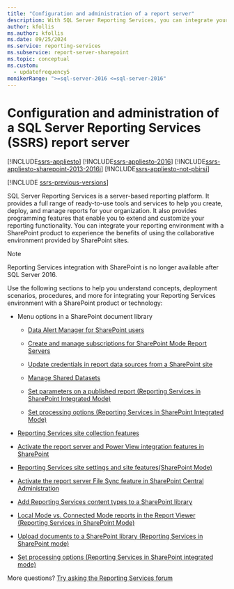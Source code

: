 ```yaml
---
title: "Configuration and administration of a report server"
description: With SQL Server Reporting Services, you can integrate your reporting environment with a SharePoint product to use collaboration provided by SharePoint sites.
author: kfollis
ms.author: kfollis
ms.date: 09/25/2024
ms.service: reporting-services
ms.subservice: report-server-sharepoint
ms.topic: conceptual
ms.custom:
  - updatefrequency5
monikerRange: ">=sql-server-2016 <=sql-server-2016"
---
```

# Configuration and administration of a SQL Server Reporting Services (SSRS) report server

[!INCLUDE[ssrs-appliesto](../../includes/ssrs-appliesto.md)] [!INCLUDE[ssrs-appliesto-2016](../../includes/ssrs-appliesto-2016.md)] [!INCLUDE[ssrs-appliesto-sharepoint-2013-2016i](../../includes/ssrs-appliesto-sharepoint-2013-2016.md)] [!INCLUDE[ssrs-appliesto-not-pbirsi](../../includes/ssrs-appliesto-not-pbirs.md)]

[!INCLUDE [ssrs-previous-versions](../../includes/ssrs-previous-versions.md)]

SQL Server Reporting Services is a server-based reporting platform. It provides a full range of ready-to-use tools and services to help you create, deploy, and manage reports for your organization. It also provides programming features that enable you to extend and customize your reporting functionality. You can integrate your reporting environment with a SharePoint product to experience the benefits of using the collaborative environment provided by SharePoint sites.

> [!NOTE]
> Reporting Services integration with SharePoint is no longer available after SQL Server 2016.

Use the following sections to help you understand concepts, deployment scenarios, procedures, and more for integrating your Reporting Services environment with a SharePoint product or technology:  
  
-   Menu options in a SharePoint document library  
  
    -   [Data Alert Manager for SharePoint users](../../reporting-services/data-alert-manager-for-sharepoint-users.md)  
  
    -   [Create and manage subscriptions for SharePoint Mode Report Servers](../../reporting-services/subscriptions/create-and-manage-subscriptions-for-sharepoint-mode-report-servers.md)  
  
    -   [Update credentials in report data sources from a SharePoint site](../../reporting-services/report-data/update-credentials-in-report-data-sources-from-a-sharepoint-site.md)  
  
    -   [Manage Shared Datasets](../../reporting-services/report-data/manage-shared-datasets.md)  
  
    -   [Set parameters on a published report &#40;Reporting Services in SharePoint Integrated Mode&#41;](../../reporting-services/report-design/set-parameters-on-a-published-report-sharepoint-integrated-mode.md)  
  
    -   [Set processing options &#40;Reporting Services in SharePoint Integrated Mode&#41;](../../reporting-services/report-server-sharepoint/set-processing-options-reporting-services-in-sharepoint-integrated-mode.md)  
  
-   [Reporting Services site collection features](../../reporting-services/report-server-sharepoint/site-collection-features-reporting-services.md)  
  
-   [Activate the report server and Power View integration features in SharePoint](../../reporting-services/report-server-sharepoint/site-collection-features-report-server-and-power-view.md)  
  
-   [Reporting Services site settings and site features&#40;SharePoint Mode&#41;](../../reporting-services/report-server-sharepoint/site-settings-and-features-reporting-services.md)  
  
-   [Activate the report server File Sync feature in SharePoint Central Administration](../../reporting-services/report-server-sharepoint/activate-the-report-server-file-sync-feature-in-sharepoint-ca.md)  
  
-   [Add Reporting Services content types to a SharePoint library](../../reporting-services/report-server-sharepoint/add-reporting-services-content-types-to-a-sharepoint-library.md)  
  
-   [Local Mode vs. Connected Mode reports in the Report Viewer &#40;Reporting Services in SharePoint Mode&#41;](../../reporting-services/report-server-sharepoint/local-mode-vs-connected-mode-reports-in-the-report-viewer.md)  
  
-   [Upload documents to a SharePoint library &#40;Reporting Services in SharePoint mode&#41;](../../reporting-services/report-server-sharepoint/upload-documents-to-a-sharepoint-library-reporting-services-in-sharepoint-mode.md)  
  
-   [Set processing options &#40;Reporting Services in SharePoint integrated mode&#41;](../../reporting-services/report-server-sharepoint/set-processing-options-reporting-services-in-sharepoint-integrated-mode.md)  
  
More questions? [Try asking the Reporting Services forum](https://go.microsoft.com/fwlink/?LinkId=620231)
